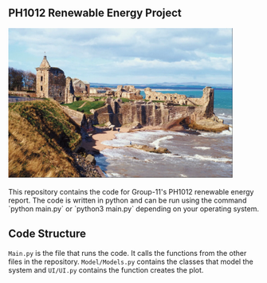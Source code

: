 ## PH1012 Renewable Energy Project
<img src='./Media/readme.webp' style='height: 300px; width: auto'>
<br><br>
This repository contains the code for Group-11's PH1012 renewable energy report. The code is written in python and can be run using the command `python main.py` or `python3 main.py` depending on your operating system.

## Code Structure

`Main.py` is the file that runs the code. It calls the functions from the other files in the repository. `Model/Models.py` contains the classes that model the system and `UI/UI.py` contains the function creates the plot.
